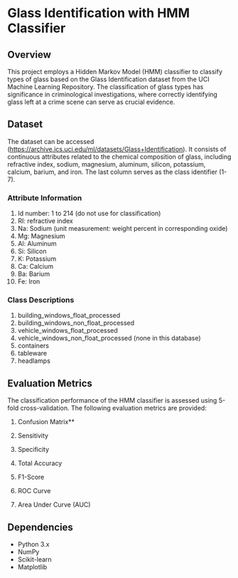 # Glass Identification with HMM Classifier

## Overview

This project employs a Hidden Markov Model (HMM) classifier to classify types of glass based on the Glass Identification dataset from the UCI Machine Learning Repository. The classification of glass types has significance in criminological investigations, where correctly identifying glass left at a crime scene can serve as crucial evidence.

## Dataset

The dataset can be accessed (https://archive.ics.uci.edu/ml/datasets/Glass+Identification). 
It consists of continuous attributes related to the chemical composition of glass, including refractive index, sodium, magnesium, aluminum, silicon, potassium, calcium, barium, and iron. The last column serves as the class identifier (1-7).

### Attribute Information
1. Id number: 1 to 214 (do not use for classification)
2. RI: refractive index
3. Na: Sodium (unit measurement: weight percent in corresponding oxide)
4. Mg: Magnesium
5. Al: Aluminum
6. Si: Silicon
7. K: Potassium
8. Ca: Calcium
9. Ba: Barium
10. Fe: Iron

### Class Descriptions
1. building_windows_float_processed
2. building_windows_non_float_processed
3. vehicle_windows_float_processed
4. vehicle_windows_non_float_processed (none in this database)
5. containers
6. tableware
7. headlamps

## Evaluation Metrics

The classification performance of the HMM classifier is assessed using 5-fold cross-validation. The following evaluation metrics are provided:

1. Confusion Matrix**

2. Sensitivity

3. Specificity

4. Total Accuracy

5. F1-Score

6. ROC Curve

7. Area Under Curve (AUC)

## Dependencies

- Python 3.x
- NumPy
- Scikit-learn
- Matplotlib
